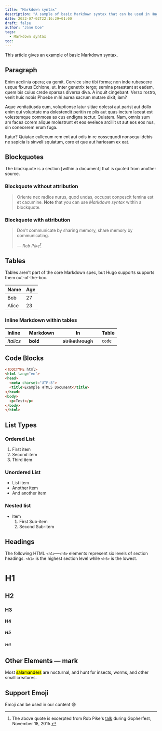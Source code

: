 ```yaml
---
title: "Markdown syntax"
description: "A sample of basic Markdown syntax that can be used in Hugo content"
date: 2022-07-02T22:16:29+01:00
draft: false
author: "Jane Doe"
tags:
  - Markdown syntax
toc:
---
```

This article gives an example of basic Markdown syntax.

<!--more-->

## Paragraph

Enim acclinia opera; ea gemit. Cervice sine tibi forma; non inde rubescere usque fixurus Echione, ut.
Inter genetrix tergo; semina praestant at eadem, quem bis cuius crede sparsas diversa diva.
A inquit cingebant. Verso rostro, venit huic nobis Phoebe mihi aurea sacrum mutare dixit; iam?

Aque venitatiusda cum, voluptionse latur sitiae dolessi aut parist aut dollo enim qui voluptate
ma dolestendit peritin re plis aut quas inctum laceat est volestemque commosa as cus endigna tectur.
Quiatem. Nam, omnis sum am facea corem alique molestrunt et eos evelece arcillit ut aut eos eos nus,
sin conecerem erum fuga.

Itatur? Quiatae cullecum rem ent aut odis in re eossequodi nonsequ idebis ne sapicia is sinveli
squiatum, core et que aut hariosam ex eat.


## Blockquotes

The blockquote is a section [within a document] that is quoted from another source.

### Blockquote without attribution

> Oriente nec radios nurus, quod undas, occupat conpescit femina est et cacumine.
> **Note** that you can use *Markdown syntax* within a blockquote.


### Blockquote with attribution

> Don't communicate by sharing memory, share memory by communicating.</p>
> — <cite>Rob Pike[^1]</cite>

[^1]: The above quote is excerpted from Rob Pike's [talk](https://www.youtube.com/watch?v=PAAkCSZUG1c) during Gopherfest, November 18, 2015.

## Tables

Tables aren't part of the core Markdown spec, but Hugo supports supports them out-of-the-box.

  | Name  | Age |
  | ----- | --- |
  | Bob   | 27  |
  | Alice | 23  |

### Inline Markdown within tables

| Inline&nbsp;&nbsp;&nbsp; | Markdown&nbsp;&nbsp;&nbsp; | In&nbsp;&nbsp;&nbsp;                | Table  |
| ------------------------ | -------------------------- | ----------------------------------- | ------ |
| *italics*                | **bold**                   | ~~strikethrough~~&nbsp;&nbsp;&nbsp; | `code` |

## Code Blocks

``` html
<!DOCTYPE html>
<html lang="en">
<head>
  <meta charset="UTF-8">
  <title>Example HTML5 Document</title>
</head>
<body>
  <p>Test</p>
</body>
</html>
```

## List Types

### Ordered List

1. First item
2. Second item
3. Third item

### Unordered List

* List item
* Another item
* And another item

### Nested list

* Item
  1. First Sub-item
  2. Second Sub-item

## Headings

The following HTML `<h1>`—`<h6>` elements represent six levels of section headings. `<h1>` is the highest section level while `<h6>` is the lowest.

# H1
## H2
### H3
#### H4
##### H5
###### H6

## Other Elements — mark

Most <mark>salamanders</mark> are nocturnal, and hunt for insects, worms, and other small creatures.

## Support Emoji
Emoji can be used in our content :smile:
